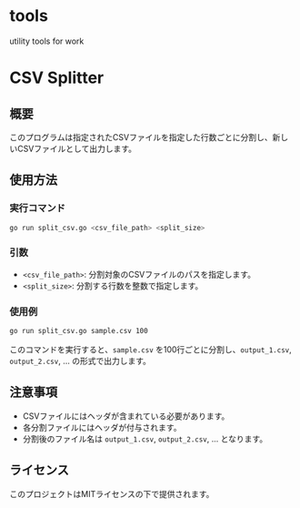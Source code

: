 # tools
utility tools for work

# CSV Splitter

## 概要
このプログラムは指定されたCSVファイルを指定した行数ごとに分割し、新しいCSVファイルとして出力します。

## 使用方法

### 実行コマンド
```sh
go run split_csv.go <csv_file_path> <split_size>
```

### 引数
- `<csv_file_path>`: 分割対象のCSVファイルのパスを指定します。
- `<split_size>`: 分割する行数を整数で指定します。

### 使用例
```sh
go run split_csv.go sample.csv 100
```
このコマンドを実行すると、`sample.csv` を100行ごとに分割し、`output_1.csv`, `output_2.csv`, ... の形式で出力します。

## 注意事項
- CSVファイルにはヘッダが含まれている必要があります。
- 各分割ファイルにはヘッダが付与されます。
- 分割後のファイル名は `output_1.csv`, `output_2.csv`, ... となります。

## ライセンス
このプロジェクトはMITライセンスの下で提供されます。

